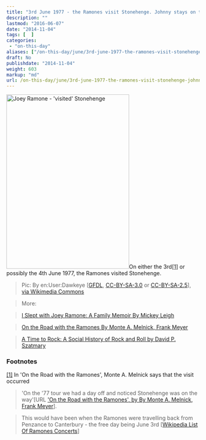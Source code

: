 ```yaml
---
title: "3rd June 1977 - the Ramones visit Stonehenge. Johnny stays on the bus"
description: ""
lastmod: "2016-06-07"
date: "2014-11-04"
tags: [  ]
categories: 
 - "on-this-day"
aliases: ["/on-this-day/june/3rd-june-1977-the-ramones-visit-stonehenge-johnny-stays-on-the-bus"]
draft: No
publishdate: "2014-11-04"
weight: 603
markup: "md"
url: /on-this-day/june/3rd-june-1977-the-ramones-visit-stonehenge-johnny-stays-on-the-bus
---
```




<a href="/images/Joey-Ramone-visited-Stonehenge.jpg"><img src="/images/Joey-Ramone-visited-Stonehenge.jpg" alt="Joey Ramone - &#039;visited&#039; Stonehenge" width="320" height="455" class="alignright size-full wp-image-9702" /></a>On either the 3rd<a name="Source1" href="#Note1">[1]</a> or possibly the 4th June 1977, the Ramones visited Stonehenge.


> 


> Pic: By en:User:Dawkeye [<a href="http://www.gnu.org/copyleft/fdl.html">GFDL</a>, <a href="http://creativecommons.org/licenses/by-sa/3.0/">CC-BY-SA-3.0</a> or <a href="http://creativecommons.org/licenses/by-sa/2.5">CC-BY-SA-2.5</a>], <a href="http://commons.wikimedia.org/wiki/File%3AJoeyramone.jpg">via Wikimedia Commons</a>


> 


> More:


> 


> <a href="http://books.google.co.uk/books?id=c7lgKVmD0yMC&lpg=PA170&dq=ramones%20stonehenge&pg=PA171#v=onepage&q=ramones%20stonehenge&f=false" title="http://books.google.co.uk/books?id=c7lgKVmD0yMC&lpg=PA170&dq=ramones%20stonehenge&pg=PA171#v=onepage&q=ramones%20stonehenge&f=false">I Slept with Joey Ramone: A Family Memoir By Mickey Leigh</a>


> 


> <a href="http://books.google.co.uk/books?id=N7m8AwAAQBAJ&lpg=RA1-PR24&dq=ramones%20stonehenge&pg=RA1-PR25#v=onepage&q=ramones%20stonehenge&f=false" title="http://books.google.co.uk/books?id=N7m8AwAAQBAJ&lpg=RA1-PR24&dq=ramones%20stonehenge&pg=RA1-PR25#v=onepage&q=ramones%20stonehenge&f=false">On the Road with the Ramones By Monte A. Melnick, Frank Meyer</a>


> 


> <a href="http://books.google.co.uk/books?ei=AxPJU5u3Jae60QXB1ICQBQ&id=QTjaAAAAMAAJ&dq=ramones+stonehenge&focus=searchwithinvolume&q=+stonehenge" title="http://books.google.co.uk/books?ei=AxPJU5u3Jae60QXB1ICQBQ&id=QTjaAAAAMAAJ&dq=ramones+stonehenge&focus=searchwithinvolume&q=+stonehenge">A Time to Rock: A Social History of Rock and Roll by David P. Szatmary</a>


>  

### Footnotes

<a  href="#Source1" name="Note1">[1]</a> In 'On the Road with the Ramones', Monte A. Melnick says that the visit occurred 





> 'On the '77 tour we had a day off and noticed Stonehenge was on the way'[URL <a href="http://books.google.co.uk/books?id=N7m8AwAAQBAJ&lpg=RA1-PR24&dq=ramones%20stonehenge&pg=RA1-PR25#v=onepage&q=ramones%20stonehenge&f=false">'On the Road with the Ramones', by By Monte A. Melnick, Frank Meyer</a>].


> 


> This would have been when the Ramones were travelling back from Penzance to Canterbury - the free day being June 3rd [<a href="http://en.wikipedia.org/wiki/List_of_Ramones_concerts#1977">Wikipedia List Of Ramones Concerts</a>]
